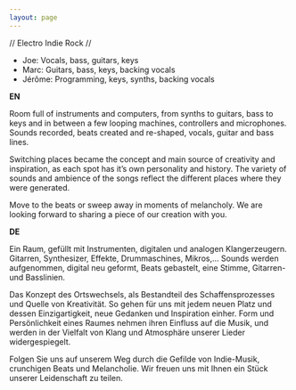 ```yaml
---
layout: page
---
```


// Electro Indie Rock //

* Joe: Vocals, bass, guitars, keys
* Marc: Guitars, bass, keys, backing vocals
* Jérôme: Programming, keys, synths, backing vocals

**EN**

Room full of instruments and computers, from synths to guitars, bass to keys and in between a few looping machines, controllers and microphones. Sounds recorded, beats created and re-shaped, vocals, guitar and bass lines. 

Switching places became the concept and main source of creativity and inspiration, as each spot has it’s own personality and history. The variety of sounds and ambience of the songs reflect the different places where they were generated. 

Move to the beats or sweep away in moments of melancholy. We are looking forward to sharing a piece of our creation with you.

**DE**

Ein Raum, gefüllt mit Instrumenten, digitalen und analogen Klangerzeugern. Gitarren, Synthesizer, Effekte, Drummaschines, Mikros,... Sounds werden aufgenommen, digital neu geformt, Beats gebastelt, eine Stimme, Gitarren-und Basslinien. 

Das Konzept des Ortswechsels, als Bestandteil des Schaffensprozesses und Quelle von Kreativität. So gehen für uns mit jedem neuen Platz und dessen Einzigartigkeit, neue Gedanken und Inspiration einher. Form und Persönlichkeit eines Raumes nehmen ihren Einfluss auf die Musik, und werden in der Vielfalt von Klang und Atmosphäre unserer Lieder widergespiegelt.

Folgen Sie uns auf unserem Weg durch die Gefilde von Indie-Musik, crunchigen Beats und Melancholie. Wir freuen uns mit Ihnen ein Stück unserer Leidenschaft zu teilen.
